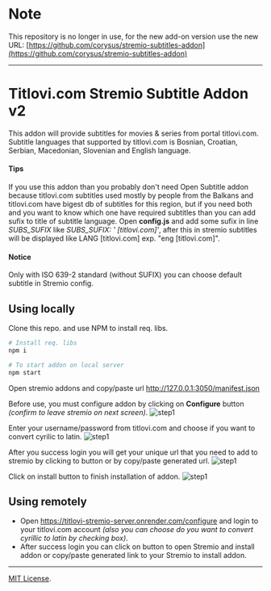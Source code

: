 # Note
This repository is no longer in use, for the new add-on version use the new URL: [https://github.com/corysus/stremio-subtitles-addon](https://github.com/corysus/stremio-subtitles-addon)
___

# Titlovi.com Stremio Subtitle Addon v2

This addon will provide subtitles for movies & series from portal titlovi.com.
Subtitle languages that supported by titlovi.com is Bosnian, Croatian, Serbian, Macedonian, Slovenian and English language.

#### Tips
If you use this addon than you probably don't need Open Subtitle addon because titlovi.com subtitles used mostly by people from the Balkans and titlovi.com have bigest db of subtitles for this region, but if you need both and you want to know which one have required subtitles than you can add sufix to title of subtitle language. Open **config.js** and add some sufix in line *SUBS_SUFIX* like *SUBS_SUFIX: ' [titlovi.com]'*, after this in stremio subtitles will be displayed like LANG [titlovi.com] exp. "eng [titlovi.com]".

#### Notice
Only with ISO 639-2 standard (without SUFIX) you can choose default subtitle in Stremio config.

## Using locally

Clone this repo. and use NPM to install req. libs.

```bash
# Install req. libs
npm i

# To start addon on local server
npm start
```

Open stremio addons and copy/paste url http://127.0.0.1:3050/manifest.json

Before use, you must configure addon by clicking on **Configure** button *(confirm to leave stremio on next screen)*.
![step1](https://titlovi-stremio-server.onrender.com/install/1.png)

Enter your username/password from titlovi.com and choose if you want to convert cyrilic to latin.
![step1](https://titlovi-stremio-server.onrender.com/install/3.png)

After you success login you will get your unique url that you need to add to stremio by clicking to button or by copy/paste generated url.
![step1](https://titlovi-stremio-server.onrender.com/install/4.png)

Click on install button to finish installation of addon.
![step1](https://titlovi-stremio-server.onrender.com/install/5.png)

## Using remotely

- Open https://titlovi-stremio-server.onrender.com/configure and login to your titlovi.com account *(also you can choose do you want to convert cyrillic to latin by checking box)*.
- After success login you can click on button to open Stremio and install addon or copy/paste generated link to your Stremio to install addon.

___
[MIT License](https://mit-license.org/).
